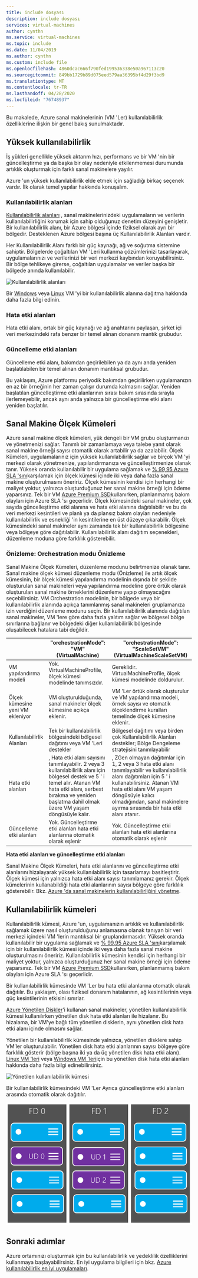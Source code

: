 ```yaml
---
title: include dosyası
description: include dosyası
services: virtual-machines
author: cynthn
ms.service: virtual-machines
ms.topic: include
ms.date: 11/04/2019
ms.author: cynthn
ms.custom: include file
ms.openlocfilehash: 4860dcac666f790fed199536338e50a967113c20
ms.sourcegitcommit: 849bb1729b89d075eed579aa36395bf4d29f3bd9
ms.translationtype: MT
ms.contentlocale: tr-TR
ms.lasthandoff: 04/28/2020
ms.locfileid: "76748937"
---
```

Bu makalede, Azure sanal makinelerinin (VM 'Ler) kullanılabilirlik özelliklerine ilişkin bir genel bakış sunulmaktadır.

## <a name="high-availability"></a>Yüksek kullanılabilirlik

İş yükleri genellikle yüksek aktarım hızı, performans ve bir VM 'nin bir güncelleştirme ya da başka bir olay nedeniyle etkilenmemesi durumunda artıklık oluşturmak için farklı sanal makinelere yayılır. 

Azure 'un yüksek kullanılabilirlik elde etmek için sağladığı birkaç seçenek vardır. İlk olarak temel yapılar hakkında konuşalım. 

### <a name="availability-zones"></a>Kullanılabilirlik alanları

[Kullanılabilirlik alanları](../articles/availability-zones/az-overview.md) , sanal makinelerinizdeki uygulamaların ve verilerin kullanılabilirliğini korumak için sahip olduğunuz denetim düzeyini genişletir. Bir kullanılabilirlik alanı, bir Azure bölgesi içinde fiziksel olarak ayrı bir bölgedir. Desteklenen Azure bölgesi başına üç Kullanılabilirlik Alanları vardır. 

Her Kullanılabilirlik Alanı farklı bir güç kaynağı, ağ ve soğutma sistemine sahiptir. Bölgelerde çoğaltılan VM 'Leri kullanma çözümlerinizi tasarlayarak, uygulamalarınızı ve verilerinizi bir veri merkezi kaybından koruyabilirsiniz. Bir bölge tehlikeye girerse, çoğaltılan uygulamalar ve veriler başka bir bölgede anında kullanılabilir. 

![Kullanılabilirlik alanları](./media/virtual-machines-common-regions-and-availability/three-zones-per-region.png)

Bir [Windows](../articles/virtual-machines/windows/create-powershell-availability-zone.md) veya [Linux](../articles/virtual-machines/linux/create-cli-availability-zone.md) VM 'yi bir kullanılabilirlik alanına dağıtma hakkında daha fazla bilgi edinin.


### <a name="fault-domains"></a>Hata etki alanları

Hata etki alanı, ortak bir güç kaynağı ve ağ anahtarını paylaşan, şirket içi veri merkezindeki rafa benzer bir temel alınan donanım mantık grubudur. 

### <a name="update-domains"></a>Güncelleme etki alanları

Güncelleme etki alanı, bakımdan geçirilebilen ya da aynı anda yeniden başlatılabilen bir temel alınan donanım mantıksal grubudur. 

Bu yaklaşım, Azure platformu periyodik bakımdan geçirilirken uygulamanızın en az bir örneğinin her zaman çalışır durumda kalmasını sağlar. Yeniden başlatılan güncelleştirme etki alanlarının sırası bakım sırasında sırayla ilerlemeyebilir, ancak aynı anda yalnızca bir güncelleştirme etki alanı yeniden başlatılır.


## <a name="virtual-machines-scale-sets"></a>Sanal Makine Ölçek Kümeleri 

Azure sanal makine ölçek kümeleri, yük dengeli bir VM grubu oluşturmanızı ve yönetmenizi sağlar. Tanımlı bir zamanlamaya veya talebe yanıt olarak sanal makine örneği sayısı otomatik olarak artabilir ya da azalabilir. Ölçek Kümeleri, uygulamalarınız için yüksek kullanılabilirlik sağlar ve birçok VM 'yi merkezi olarak yönetmenize, yapılandırmanıza ve güncelleştirmenize olanak tanır. Yüksek oranda kullanılabilir bir uygulama sağlamak ve [% 99,95 Azure SLA 'sını](https://azure.microsoft.com/support/legal/sla/virtual-machines/)karşılamak için ölçek kümesi içinde iki veya daha fazla sanal makine oluşturulmasını öneririz. Ölçek kümesinin kendisi için herhangi bir maliyet yoktur, yalnızca oluşturduğunuz her sanal makine örneği için ödeme yaparsınız. Tek bir VM [Azure Premium SSD](https://docs.microsoft.com/azure/virtual-machines/windows/disks-types#premium-ssd)kullanırken, planlanmamış bakım olayları için Azure SLA 'sı geçerlidir. Ölçek kümesindeki sanal makineler, çok sayıda güncelleştirme etki alanına ve hata etki alanına dağıtılabilir ve bu da veri merkezi kesintileri ve planlı ya da plansız bakım olayları nedeniyle kullanılabilirlik ve esnekliği 'in kesintilerine en üst düzeye çıkarabilir. Ölçek kümesindeki sanal makineler aynı zamanda tek bir kullanılabilirlik bölgesine veya bölgeye göre dağıtılabilir. Kullanılabilirlik alanı dağıtım seçenekleri, düzenleme moduna göre farklılık gösterebilir.

### <a name="preview-orchestration-mode-preview"></a>Önizleme: Orchestration modu Önizleme
Sanal Makine Ölçek Kümeleri, düzenleme modunu belirtmenize olanak tanır.  Sanal makine ölçek kümesi düzenleme modu (Önizleme) ile artık ölçek kümesinin, bir ölçek kümesi yapılandırma modelinin dışında bir şekilde oluşturulan sanal makineleri veya yapılandırma modeline göre örtük olarak oluşturulan sanal makine örneklerini düzenleme yapıp olmayacağını seçebilirsiniz. VM Orchestration modelinin, bir bölgede veya bir kullanılabilirlik alanında açıkça tanımlanmış sanal makineleri gruplamanıza izin verdiğini düzenleme modunu seçin. Bir kullanılabilirlik alanında dağıtılan sanal makineler, VM 'lere göre daha fazla yalıtım sağlar ve bölgesel bölge sınırlarına bağlanır ve bölgedeki diğer kullanılabilirlik bölgesinde oluşabilecek hatalara tabi değildir. 

|   | "orchestrationMode": "VM" (VirtualMachine)| "orchestrationMode": "ScaleSetVM" (VirtualMachineScaleSetVM) |
|----|----|----|
| VM yapılandırma modeli| Yok. VirtualMachineProfile, ölçek kümesi modelinde tanımsızdır. | Gereklidir. VirtualMachineProfile, ölçek kümesi modelinde doldurulur. |
| Ölçek kümesine yeni VM ekleniyor| VM oluşturulduğunda, sanal makineler ölçek kümesine açıkça eklenir. | VM 'Ler örtük olarak oluşturulur ve VM yapılandırma modeli, örnek sayısı ve otomatik ölçeklendirme kuralları temelinde ölçek kümesine eklenir. |
| Kullanılabilirlik Alanları| Tek bir kullanılabilirlik bölgesindeki bölgesel dağıtımı veya VM 'Leri destekler| Bölgesel dağıtımı veya birden çok Kullanılabilirlik Alanları destekler; Bölge Dengeleme stratejisini tanımlayabilir |
| Hata etki alanları| , Hata etki alanı sayısını tanımlayabilir. 2 veya 3 kullanılabilirlik alanı için bölgesel destek ve 5 ' i temel alır. Atanan VM hata etki alanı, serbest bırakma ve yeniden başlatma dahil olmak üzere VM yaşam döngüsüyle kalır. | , ZGen olmayan dağıtımlar için 1, 2 veya 3 hata etki alanı tanımlayabilir ve kullanılabilirlik alanı dağıtımları için 5 ' i kullanabilirsiniz. Atanan VM hata etki alanı VM yaşam döngüsüyle kalıcı olmadığından, sanal makinelere ayırma sırasında bir hata etki alanı atanır. |
| Güncelleme etki alanları| Yok. Güncelleştirme etki alanları hata etki alanlarına otomatik olarak eşlenir| Yok. Güncelleştirme etki alanları hata etki alanlarına otomatik olarak eşlenir |

**Hata etki alanları ve güncelleştirme etki alanları**

Sanal Makine Ölçek Kümeleri, hata etki alanlarını ve güncelleştirme etki alanlarını hizalayarak yüksek kullanılabilirlik için tasarlamayı basitleştirir. Ölçek kümesi için yalnızca hata etki alanı sayısı tanımlamanız gerekir. Ölçek kümelerinin kullanabildiği hata etki alanlarının sayısı bölgeye göre farklılık gösterebilir. Bkz. [Azure 'da sanal makinelerin kullanılabilirliğini yönetme](https://docs.microsoft.com/azure/virtual-machines/windows/manage-availability).


## <a name="availability-sets"></a>Kullanılabilirlik kümeleri
Kullanılabilirlik kümesi, Azure 'un, uygulamanızın artıklık ve kullanılabilirlik sağlamak üzere nasıl oluşturulduğunu anlamasına olanak tanıyan bir veri merkezi içindeki VM 'lerin mantıksal bir gruplandırmasıdır. Yüksek oranda kullanılabilir bir uygulama sağlamak ve [% 99,95 Azure SLA 'sını](https://azure.microsoft.com/support/legal/sla/virtual-machines/)karşılamak için bir kullanılabilirlik kümesi içinde iki veya daha fazla sanal makine oluşturulmasını öneririz. Kullanılabilirlik kümesinin kendisi için herhangi bir maliyet yoktur, yalnızca oluşturduğunuz her sanal makine örneği için ödeme yaparsınız. Tek bir VM [Azure Premium SSD](../articles/virtual-machines/windows/disks-types.md#premium-ssd)kullanırken, planlanmamış bakım olayları için Azure SLA 'sı geçerlidir.

Bir kullanılabilirlik kümesinde VM 'Ler bu hata etki alanlarına otomatik olarak dağıtılır. Bu yaklaşım, olası fiziksel donanım hatalarının, ağ kesintilerinin veya güç kesintilerinin etkisini sınırlar.

[Azure Yönetilen Diskler](../articles/virtual-machines/windows/faq-for-disks.md)’i kullanan sanal makineler, yönetilen kullanılabilirlik kümesi kullanılırken yönetilen disk hata etki alanları ile hizalanır. Bu hizalama, bir VM'ye bağlı tüm yönetilen disklerin, aynı yönetilen disk hata etki alanı içinde olmasını sağlar. 

Yönetilen bir kullanılabilirlik kümesinde yalnızca, yönetilen disklere sahip VM’ler oluşturulabilir. Yönetilen disk hata etki alanlarının sayısı bölgeye göre farklılık gösterir (bölge başına iki ya da üç yönetilen disk hata etki alanı). [Linux VM 'leri](../articles/virtual-machines/linux/manage-availability.md?#use-managed-disks-for-vms-in-an-availability-set) veya [Windows VM 'leri](../articles/virtual-machines/windows/manage-availability.md?#use-managed-disks-for-vms-in-an-availability-set)için bu yönetilen disk hata etki alanları hakkında daha fazla bilgi edinebilirsiniz.

![Yönetilen kullanılabilirlik kümesi](./media/virtual-machines-common-manage-availability/md-fd-updated.png)


Bir kullanılabilirlik kümesindeki VM 'Ler Ayrıca güncelleştirme etki alanları arasında otomatik olarak dağıtılır. 

![Kullanılabilirlik kümeleri](./media/virtual-machines-common-manage-availability/ud-fd-configuration.png)

## <a name="next-steps"></a>Sonraki adımlar
Azure ortamınızı oluşturmak için bu kullanılabilirlik ve yedeklilik özelliklerini kullanmaya başlayabilirsiniz. En iyi uygulama bilgileri için bkz. [Azure kullanılabilirlik en iyi uygulamaları](/azure/architecture/checklist/resiliency-per-service).

